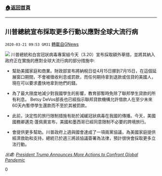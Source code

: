 ###  [:house:返回首頁](https://github.com/ourhimalayas/txt)
---

## 川普總統宣布採取更多行動以應對全球大流行病
`2020-03-21 09:53 GM31` [轉載自GNews](https://gnews.org/zh-hant/147772/)

![](https://s3-ap-northeast-1.amazonaws.com/news.guo.offload.media/wp-content/uploads/2020/03/21092712/P20200319SC-0241-scaled-1920x720.jpg)
川普總統和白宮冠狀病毒專案組今天（3.20）宣布採取額外舉措，並將其納入政府正在實施的應對全球大流行病的部分措施中:

- 幫助美國家庭和商業。財政部宣布將納稅日從4月15日挪到7月15日，在這個延展窗口期間，不會被徵收利息或罰款，而任何期待拿到退款或信貸的美國人，現在可以要求盡快地拿到他們的錢。


- 為了最大限度地減少對我國學生的影響，教育部暫時免除了聯邦學生貸款的所有利息。 Betsy DeVos部長也已經指示聯邦貸款機構允許借款人在至少未來60天內暫停學生還款而不至於其被罰款。


- 此前，決定性的旅行限制措施有助於減緩冠狀病毒在我國的傳播。今天，美國國務卿邁克·蓬佩奧宣布，美國和墨西哥已經同意限制不必要的跨境旅行。


- 會提供更多幫助。川普政府上週與國會達成了一項兩黨協議，為美國家庭提供經濟救助和支持，總統已於週三將該協議簽署為法律，預計很快會採取更多立法行動。


*出處: [President Trump Announces More Actions to Confront Global Pandemic](https://www.whitehouse.gov/articles/president-trump-actions-to-confront-pandemic/)*

0
